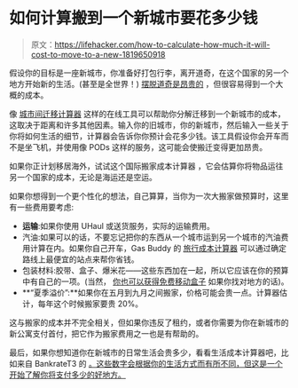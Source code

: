 # 如何计算搬到一个新城市要花多少钱

> 原文：<https://lifehacker.com/how-to-calculate-how-much-it-will-cost-to-move-to-a-new-1819650918>

假设你的目标是一座新城市，你准备好打包行李，离开道奇，在这个国家的另一个地方开始新的生活。(甚至是全世界！) [摆脱道奇是昂贵的](https://lifehacker.com/moving-on-a-tight-budget-7-ways-to-save-a-ton-of-money-1654205924) ，但很容易得到一个大概的成本。





像 [城市间迁移计算器](http://www.citytocitymoving.us/) 这样的在线工具可以帮助你分解迁移到一个新城市的成本，这取决于距离和许多其他因素。输入你的旧城市，你的新城市，然后输入一些关于你将如何生活的细节，计算器会告诉你你预计会花多少钱。该工具假设你会开车而不是坐飞机，并使用像 PODs 这样的服务，这可能会使搬迁变得更加昂贵。

如果你正计划移居海外，试试这个国际搬家成本计算器 ，它会估算你将物品运往另一个国家的成本，无论是海运还是空运。

如果你想得到一个更个性化的想法，自己算算，当你为一次大搬家做预算时，这里有一些费用要考虑:

*   **运输**:如果你使用 UHaul 或送货服务，实际的运输费用。
*   汽油:如果可以的话，不要忘记把你的东西从一个城市运到另一个城市的汽油费用计算在内。如果你自己开车，Gas Buddy 的 [旅行成本计算器](http://www.gasbuddy.com/TripCostCalculator) 可以通过确定路线上最便宜的站点来帮你省钱。
*   包装材料:胶带、盒子、爆米花——这些东西加在一起，所以它应该在你的预算中有自己的一项。(当然， [你也可以获得免费移动盒子](https://lifehacker.com/score-free-moving-boxes-by-looking-in-the-right-places-5421098) 如果你找对地方的话)。
*   **“夏季溢价”:**如果你在五月到九月之间搬家，价格可能会贵一点。计算器估计，每年这个时候搬家要贵 20%。

这与搬家的成本并不完全相关，但如果你违反了租约，或者你需要为你在新城市的新公寓支付首付，把它作为搬家费用之一也是有帮助的。

最后，如果你想知道你在新城市的日常生活会贵多少，看看生活成本计算器吧，比如来自 BankrateT3 的 [。这些数字会根据你的生活方式而有所不同，但这是一个开始了解你将支付多少的好地方。](http://www.bankrate.com/calculators/savings/moving-cost-of-living-calculator.aspx)